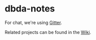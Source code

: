 # dbda-notes

For chat, we're using [Gitter](https://gitter.im/PyDBDA/Lobby).

Related projects can be found in the [Wiki](https://github.com/PyDBDA/dbda-notes/wiki).
